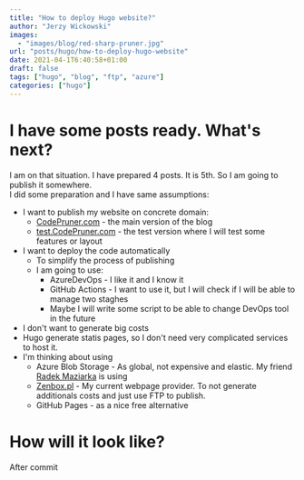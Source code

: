 ```yaml
---
title: "How to deploy Hugo website?"
author: "Jerzy Wickowski"
images:
  - "images/blog/red-sharp-pruner.jpg"
url: "posts/hugo/how-to-deploy-hugo-website"
date: 2021-04-1T6:40:58+01:00
draft: false
tags: ["hugo", "blog", "ftp", "azure"]
categories: ["hugo"]
---
```


# I have some posts ready. What's next?
I am on that situation. I have prepared 4 posts. It is 5th. So I am going to publish it somewhere.  
I did some preparation and I have same assumptions:

* I want to publish my website on concrete domain:
  * [CodePruner.com](https://CodePruner.com) - the main version of the blog
  * [test.CodePruner.com](https://test.CodePruner.com) - the test version where I will test some features or layout
* I want to deploy the code automatically
  * To simplify the process of publishing
  * I am going to use: 
    * AzureDevOps - I like it and I know it
    * GitHub Actions - I want to use it, but I will check if I will be able to manage two staghes
    * Maybe I will write some script to be able to change DevOps tool in the future
* I don't want to generate big costs
* Hugo generate statis pages, so I don't need very complicated services to host it. 
* I'm thinking about using
  * Azure Blob Storage - As global, not expensive and elastic. My friend [Radek Maziarka](https://radekmaziarka.pl/) is using
  * [Zenbox.pl](https:/zenbox.pl) - My current webpage provider. To not generate additionals costs and just use FTP to publish.
  * GitHub Pages - as a nice free alternative 

# How will it look like?
After commit 
